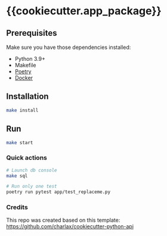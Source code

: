 # {{cookiecutter.app_package}}

## Prerequisites

Make sure you have those dependencies installed:

- Python 3.9+
- Makefile
- [Poetry](https://python-poetry.org/docs/)
- [Docker](https://docs.docker.com/get-docker/)

## Installation

```bash
make install
```

## Run

```bash
make start
```

### Quick actions

```bash
# Launch db console
make sql

# Run only one test
poetry run pytest app/test_replaceme.py
```

### Credits

This repo was created based on this template: https://github.com/charlax/cookiecutter-python-api
